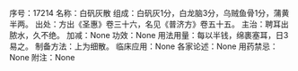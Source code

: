 序号：17214
名称：白矾灰散
组成：白矾灰1分，白龙脑3分，乌贼鱼骨1分，蒲黄半两。
出处：方出《圣惠》卷三十六，名见《普济方》卷五十五。
主治：聘耳出脓水，久不绝。
加减：None
功效：None
用法用量：每以半钱，绵裹塞耳，日3易之。
制备方法：上为细散。
临床应用：None
各家论述：None
用药禁忌：None
附注：None
